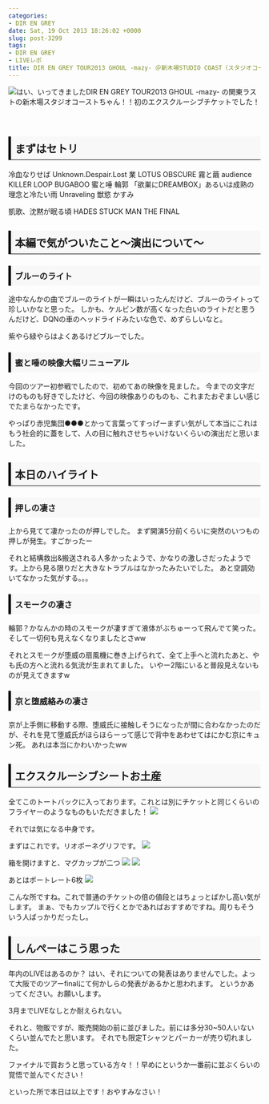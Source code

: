 ```yaml
---
categories:
- DIR EN GREY
date: Sat, 19 Oct 2013 18:26:02 +0000
slug: post-3299
tags:
- DIR EN GREY
- LIVEレポ
title: DIR EN GREY TOUR2013 GHOUL -mazy- ＠新木場STUDIO COAST（スタジオコースト）行ってきたぜ！初のExclusiveチケット
---
```


![](images/dir-en-grey-ghoul_1.jpg)はい、いってきましたDIR EN GREY TOUR2013 GHOUL -mazy- の関東ラストの新木場スタジオコーストちゃん！！初のエクスクルーシブチケットでした！

<!--more-->

&nbsp;
&nbsp;

<h2><div style="padding: 8px 8px; border-color: #000000; border-width: 0 0 1px 5px; border-style: solid; background: #F8F8F8;"><b>まずはセトリ</b></div></h2>

冷血なりせば
Unknown.Despair.Lost
業
LOTUS
OBSCURE
霧と繭
audience KILLER LOOP
BUGABOO
蜜と唾
輪郭
「欲巣にDREAMBOX」あるいは成熟の理念と冷たい雨
Unraveling
獣慾
かすみ

凱歌、沈黙が眠る頃
HADES
STUCK MAN
THE FINAL

<h2><div style="padding: 8px 8px; border-color: #000000; border-width: 0 0 1px 5px; border-style: solid; background: #F8F8F8;"><b>本編で気がついたこと〜演出について〜</b></div></h2>

<h3><div style="padding: 8px 8px; border-color: #000000; border-width: 0 0 0px 5px; border-style: solid; background: #F8F8F8;"><b>ブルーのライト</b></div></h3>

途中なんかの曲でブルーのライトが一瞬はいったんだけど、ブルーのライトって珍しいかなと思った。
しかも、ケルビン数が高くなった白いのライトだと思うんだけど、DQNの車のヘッドライドみたいな色で、めずらしいなと。

紫やら緑やらはよくあるけどブルーでした。


<h3><div style="padding: 8px 8px; border-color: #000000; border-width: 0 0 0px 5px; border-style: solid; background: #F8F8F8;"><b>蜜と唾の映像大幅リニューアル</b></div></h3>

今回のツアー初参戦でしたので、初めてあの映像を見ました。
今までの文字だけのものも好きでしたけど、今回の映像ありのものも、これまたおぞましい感じでたまらなかったです。

やっぱり赤児集団●●●とかって言葉ってすっげーまずい気がして本当にこれはもう社会的に蓋をして、人の目に触れさせちゃいけないくらいの演出だと思いました。


<h2><div style="padding: 8px 8px; border-color: #000000; border-width: 0 0 1px 5px; border-style: solid; background: #F8F8F8;"><b>本日のハイライト</b></div></h2>

<h3><div style="padding: 8px 8px; border-color: #000000; border-width: 0 0 0px 5px; border-style: solid; background: #F8F8F8;"><b>押しの凄さ</b></div></h3>

上から見てて凄かったのが押しでした。
まず開演5分前くらいに突然のいつもの押しが発生。すごかったー

それと結構救出&搬送される人多かったようで、かなりの激しさだったようです。上から見る限りだと大きなトラブルはなかったみたいでした。
あと空調効いてなかった気がする。。。


<h3><div style="padding: 8px 8px; border-color: #000000; border-width: 0 0 0px 5px; border-style: solid; background: #F8F8F8;"><b>スモークの凄さ</b></div></h3>

輪郭？かなんかの時のスモークが凄すぎて液体がぶちゅーって飛んでて笑った。
そして一切何も見えなくなりましたとさww

それとスモークが堕威の扇風機に巻き上げられて、全て上手へと流れたあと、やも氏の方へと流れる気流が生まれてました。
いやー2階にいると普段見えないものが見えてきますw


<h3><div style="padding: 8px 8px; border-color: #000000; border-width: 0 0 0px 5px; border-style: solid; background: #F8F8F8;"><b>京と堕威絡みの凄さ</b></div></h3>

京が上手側に移動する際、堕威氏に接触しそうになったが間に合わなかったのだが、それを見て堕威氏がほらほらーって感じで背中をあわせてはにかむ京にキュン死。
あれは本当にかわいかったww


<h2><div style="padding: 8px 8px; border-color: #000000; border-width: 0 0 1px 5px; border-style: solid; background: #F8F8F8;"><b>エクスクルーシブシートお土産</b></div></h2>

全てこのトートバックに入っております。これとは別にチケットと同じくらいのフライヤーのようなものもいただきました！
<a href="images/dir-en-grey-ghoul6.jpg">![](images/dir-en-grey-ghoul6.jpg)</a>

それでは気になる中身です。

まずはこれです。リオポーネグリフです。
<a href="images/dir-en-grey-ghoul7.jpg">![](images/dir-en-grey-ghoul7.jpg)</a>

箱を開けますと、マグカップが二つ
<a href="images/dir-en-grey-ghoul2.jpg">![](images/dir-en-grey-ghoul2.jpg)</a>
<a href="images/dir-en-grey-ghoul4.jpg">![](images/dir-en-grey-ghoul4.jpg)</a>

あとはポートレート6枚
<a href="images/dir-en-grey-ghoul3.jpg">![](images/dir-en-grey-ghoul3.jpg)</a>

こんな所ですね。これで普通のチケットの倍の値段とはちょっとばかし高い気がします。
まぁ、でもカップルで行くとかであればおすすめですね。周りもそういう人ばっかりだったし。



<h2><div style="padding: 8px 8px; border-color: #000000; border-width: 0 0 1px 5px; border-style: solid; background: #F8F8F8;"><b>しんぺーはこう思った</b></div></h2>

年内のLIVEはあるのか？
はい、それについての発表はありませんでした。よって大阪でのツアーfinalにて何かしらの発表があるかと思われます。
というかあってください。お願いします。

3月までLIVEなしとか耐えられない。

それと、物販ですが、販売開始の前に並びました。前には多分30~50人いないくらい並んでたと思います。
それでも限定Tシャツとパーカーが売り切れました。

ファイナルで買おうと思っている方々！！早めにというか一番前に並ぶくらいの覚悟で並んでください！

といった所で本日は以上です！おやすみなさい！